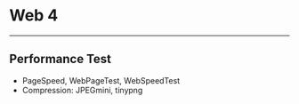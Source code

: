 # Web 4

---

## Performance Test

* PageSpeed, WebPageTest, WebSpeedTest
* Compression: JPEGmini, tinypng

